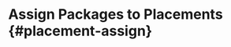 # Assign Packages to Placements {#placement-assign}

<!-- 
>[!MORELIKETHIS]
>
* [About Package Management](/help/dsp/campaign-management/packages/package-about.md)
* [Create a Placement](placement-create.md)
>* [link name](URL)
-->

